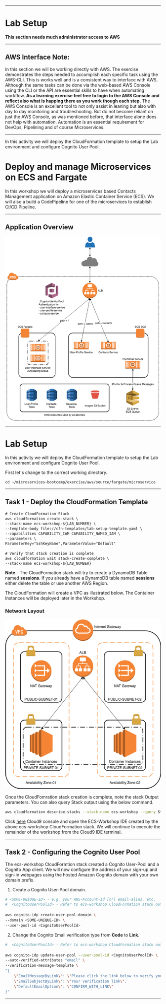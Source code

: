___

# Lab Setup

__This section needs much administrator access to AWS__

___

## AWS Interface Note:

In this section we will be working directly with AWS.  The exercise demonstrates the steps needed to accomplish each specific task using the AWS-CLI.  This is works well and is a consistent way to interface with AWS.  Although the same tasks can be done via the web-based AWS Console using the CLI or the API are essential skills to have when automating workflow.  __As a learning exercise feel free to login to the AWS Console and reflect also what is happing there as you work though each step.__  The AWS Console is an excellent tool to not only assist in leaning but also with day to day monitoring and troubleshooting.   But do not become reliant on just the AWS Console, as was mentioned before, that interface alone does not help with automation.  Automation is an essential requirement for DevOps, Pipelining and of course Microservices.

___

In this activity we will deploy the CloudFormation template to setup the Lab environment and configure Cognito User Pool.

# Deploy and manage Microservices on ECS and Fargate

In this workshop we will deploy a microservices based Contacts Management application on Amazon Elastic Container Service (ECS). We will also a build a CodePipeline for one of the microservices to establish CI/CD Pipeline.

___

## Application Overview

![Application Architecture](images/application-architecture.png)

___

# Lab Setup

In this activity we will deploy the CloudFormation template to setup the Lab environment and configure Cognito User Pool.

First let's change to the correct working directory.

~~~shell
cd ~/microservices-bootcamp/exercise/aws/source/fargate/microservice
~~~
___

## Task 1 - Deploy the CloudFormation Template

~~~shell
# Create CloudFormation Stack
aws cloudformation create-stack \
--stack-name ecs-workshop-${LAB_NUMBER} \
--template-body file://cfn-templates/lab-setup-template.yaml \
--capabilities CAPABILITY_IAM CAPABILITY_NAMED_IAM \
--parameters \
ParameterKey="SshKeyName",ParameterValue="Default"

# Verify that stack creation is complete
aws cloudformation wait stack-create-complete \
--stack-name ecs-workshop-${LAB_NUMBER}
~~~

**Note** - The CloudFormation stack will try to create a DynamoDB Table named **sessions**. If you already have a DynamoDB table named **sessions** either delete the table or use another AWS Region.

The CloudFormation will create a VPC as illustrated below. The Container Instances will be deployed later in the Workshop.

### Network Layout

![Network Layout](images/network-layout.png)

Once the CloudFomration stack creation is complete, note the stack Output parameters. You can also query Stack output using the below command.

```bash
aws cloudformation describe-stacks --stack-name ecs-workshop --query Stacks[*].Outputs
```

Click [here](https://console.aws.amazon.com/cloud9/home) Cloud9 console and open the ECS-Workshop IDE created by the above ecs-workshop CloudFormation stack. We will continue to execute the remainder of the workshop from the Cloud9 IDE terminal.

___

## Task 2 - Configuring the Cognito User Pool

The ecs-workshop CloudFormtion stack created a Cognito User-Pool and a Cognito App client. We will now configure the address of your sign-up and sign-in webpages using the hosted Amazon Cognito domain with your own domain prefix.

1. Create a Cognito User-Pool domain.

```bash
# <SOME-UNIQUE-ID> - e.g. your AWS-Account-Id [or] email-alias, etc.
#  <CognitoUserPoolId> - Refer to ecs-workshop CloudFormation stack output

aws cognito-idp create-user-pool-domain \
--domain <SOME-UNIQUE-ID> \
--user-pool-id <CognitoUserPoolId>
```

2. Change the Cognito Email verification type from **Code** to **Link**.

```bash
#  <CognitoUserPoolId> - Refer to ecs-workshop CloudFormation stack output

aws cognito-idp update-user-pool --user-pool-id <CognitoUserPoolId> \
--auto-verified-attributes "email" \
--verification-message-template \
"{
    \"EmailMessageByLink\": \"Please click the link below to verify your email address. {##Verify Email##}\",
    \"EmailSubjectByLink\": \"Your verification link\",
    \"DefaultEmailOption\": \"CONFIRM_WITH_LINK\"
}"
```

___

